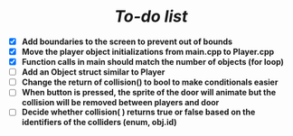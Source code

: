 # <center> ***To-do list*** </center>
 
 - [x] **Add boundaries to the screen to prevent out of bounds**
 - [x] **Move the player object initializations from main.cpp to Player.cpp**
 - [x] **Function calls in main should match the number of objects (for loop)**
 - [ ] **Add an Object struct similar to Player**
 - [ ] **Change the return of collision() to bool to make conditionals easier**
 - [ ] **When button is pressed, the sprite of the door will animate but the collision will be removed between players and door**
 - [ ] **Decide whether collision( ) returns true or false based on the identifiers of the colliders (enum, obj.id)**
